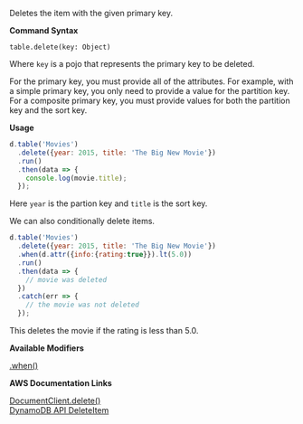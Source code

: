 Deletes the item with the given primary key.

**Command Syntax**
```
table.delete(key: Object)
```

Where `key` is a pojo that represents the primary key to be deleted.

For the primary key, you must provide all of the attributes. For example, with a simple primary key, you only need to provide a value for the partition key. For a composite primary key, you must provide values for both the partition key and the sort key.

**Usage**

```javascript
d.table('Movies')
  .delete({year: 2015, title: 'The Big New Movie'})
  .run()
  .then(data => {
    console.log(movie.title);
  });
```

Here `year` is the partion key and `title` is the sort key.

We can also conditionally delete items.

```javascript
d.table('Movies')
  .delete({year: 2015, title: 'The Big New Movie'})
  .when(d.attr({info:{rating:true}}).lt(5.0))
  .run()
  .then(data => {
    // movie was deleted
  })
  .catch(err => {
    // the movie was not deleted
  });
```

This deletes the movie if the rating is less than 5.0.

**Available Modifiers**

[.when()](/modifiers/when.md) <br>

**AWS Documentation Links**

[DocumentClient.delete()](http://docs.aws.amazon.com/AWSJavaScriptSDK/latest/AWS/DynamoDB/DocumentClient.html#delete-property) <br>
[DynamoDB API DeleteItem](http://docs.aws.amazon.com/amazondynamodb/latest/APIReference/API_DeleteItem.html)